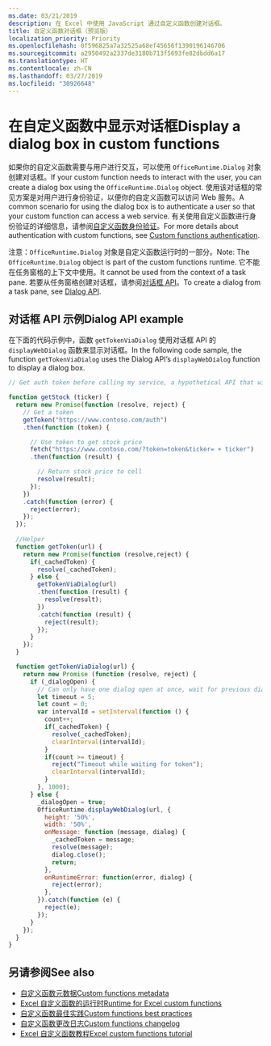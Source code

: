 ```yaml
---
ms.date: 03/21/2019
description: 在 Excel 中使用 JavaScript 通过自定义函数创建对话框。
title: 自定义函数对话框（预览版）
localization_priority: Priority
ms.openlocfilehash: 0f596825a7a32525a68ef45656f1390196146706
ms.sourcegitcommit: a2950492a2337de3180b713f5693fe82dbdd6a17
ms.translationtype: HT
ms.contentlocale: zh-CN
ms.lasthandoff: 03/27/2019
ms.locfileid: "30926648"
---
```

# <a name="display-a-dialog-box-in-custom-functions"></a><span data-ttu-id="2fffb-103">在自定义函数中显示对话框</span><span class="sxs-lookup"><span data-stu-id="2fffb-103">Display a dialog box in custom functions</span></span>

<span data-ttu-id="2fffb-104">如果你的自定义函数需要与用户进行交互，可以使用 `OfficeRuntime.Dialog` 对象创建对话框。</span><span class="sxs-lookup"><span data-stu-id="2fffb-104">If your custom function needs to interact with the user, you can create a dialog box using the `OfficeRuntime.Dialog` object.</span></span> <span data-ttu-id="2fffb-105">使用该对话框的常见方案是对用户进行身份验证，以便你的自定义函数可以访问 Web 服务。</span><span class="sxs-lookup"><span data-stu-id="2fffb-105">A common scenario for using the dialog box is to authenticate a user so that your custom function can access a web service.</span></span> <span data-ttu-id="2fffb-106">有关使用自定义函数进行身份验证的详细信息，请参阅[自定义函数身份验证](./custom-functions-authentication.md)。</span><span class="sxs-lookup"><span data-stu-id="2fffb-106">For more details about authentication with custom functions, see [Custom functions authentication](./custom-functions-authentication.md).</span></span>

<span data-ttu-id="2fffb-107">注意：`OfficeRuntime.Dialog` 对象是自定义函数运行时的一部分。</span><span class="sxs-lookup"><span data-stu-id="2fffb-107">Note: The `OfficeRuntime.Dialog` object is part of the custom functions runtime.</span></span> <span data-ttu-id="2fffb-108">它不能在任务窗格的上下文中使用。</span><span class="sxs-lookup"><span data-stu-id="2fffb-108">It cannot be used from the context of a task pane.</span></span> <span data-ttu-id="2fffb-109">若要从任务窗格创建对话框，请参阅[对话框 API](/office/dev/add-ins/develop/dialog-api-in-office-add-ins)。</span><span class="sxs-lookup"><span data-stu-id="2fffb-109">To create a dialog from a task pane, see [Dialog API](/office/dev/add-ins/develop/dialog-api-in-office-add-ins).</span></span>

## <a name="dialog-api-example"></a><span data-ttu-id="2fffb-110">对话框 API 示例</span><span class="sxs-lookup"><span data-stu-id="2fffb-110">Dialog API example</span></span>

<span data-ttu-id="2fffb-111">在下面的代码示例中，函数 `getTokenViaDialog` 使用对话框 API 的 `displayWebDialog` 函数来显示对话框。</span><span class="sxs-lookup"><span data-stu-id="2fffb-111">In the following code sample, the function `getTokenViaDialog` uses the Dialog API’s `displayWebDialog` function to display a dialog box.</span></span>

```js
// Get auth token before calling my service, a hypothetical API that will deliver a stock price based on stock ticker string, such as "MSFT"

function getStock (ticker) {
  return new Promise(function (resolve, reject) {
    // Get a token
    getToken("https://www.contoso.com/auth")
    .then(function (token) {

      // Use token to get stock price
      fetch("https://www.contoso.com/?token=token&ticker= + ticker")
      .then(function (result) {

        // Return stock price to cell
        resolve(result);
      });
    })
    .catch(function (error) {
      reject(error);
    });
  });
  
  //Helper
  function getToken(url) {
    return new Promise(function (resolve,reject) {
      if(_cachedToken) {
        resolve(_cachedToken);
      } else {
        getTokenViaDialog(url)
        .then(function (result) {
          resolve(result);
        })
        .catch(function (result) {
          reject(result);
        });
      }
    });
  }

  function getTokenViaDialog(url) {
    return new Promise (function (resolve, reject) {
      if (_dialogOpen) {
        // Can only have one dialog open at once, wait for previous dialog's token
        let timeout = 5;
        let count = 0;
        var intervalId = setInterval(function () {
          count++;
          if(_cachedToken) {
            resolve(_cachedToken);
            clearInterval(intervalId);
          }
          if(count >= timeout) {
            reject("Timeout while waiting for token");
            clearInterval(intervalId);
          }
        }, 1000);
      } else {
        _dialogOpen = true;
        OfficeRuntime.displayWebDialog(url, {
          height: '50%',
          width: '50%',
          onMessage: function (message, dialog) {
            _cachedToken = message;
            resolve(message);
            dialog.close();
            return;
          },
          onRuntimeError: function(error, dialog) {
            reject(error);
          },
        }).catch(function (e) {
          reject(e);
        });
      }
    });
  }
}
```

## <a name="see-also"></a><span data-ttu-id="2fffb-112">另请参阅</span><span class="sxs-lookup"><span data-stu-id="2fffb-112">See also</span></span>

* [<span data-ttu-id="2fffb-113">自定义函数元数据</span><span class="sxs-lookup"><span data-stu-id="2fffb-113">Custom functions metadata</span></span>](custom-functions-json.md)
* [<span data-ttu-id="2fffb-114">Excel 自定义函数的运行时</span><span class="sxs-lookup"><span data-stu-id="2fffb-114">Runtime for Excel custom functions</span></span>](custom-functions-runtime.md)
* [<span data-ttu-id="2fffb-115">自定义函数最佳实践</span><span class="sxs-lookup"><span data-stu-id="2fffb-115">Custom functions best practices</span></span>](custom-functions-best-practices.md)
* [<span data-ttu-id="2fffb-116">自定义函数更改日志</span><span class="sxs-lookup"><span data-stu-id="2fffb-116">Custom functions changelog</span></span>](custom-functions-changelog.md)
* [<span data-ttu-id="2fffb-117">Excel 自定义函数教程</span><span class="sxs-lookup"><span data-stu-id="2fffb-117">Excel custom functions tutorial</span></span>](../tutorials/excel-tutorial-create-custom-functions.md)
